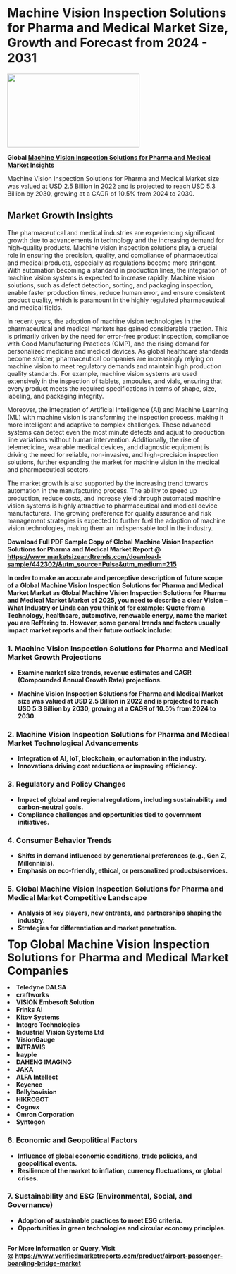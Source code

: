 <H1>Machine Vision Inspection Solutions for Pharma and Medical Market Size, Growth and Forecast from 2024 - 2031</H1><img class="aligncenter size-medium wp-image-584254" src="https://thirdeyenews.in/wp-content/uploads/2024/09/Global-Market-Research-300x168.jpeg" alt="" width="300" height="168" /><p><strong>Global&nbsp;<a href="https://www.marketsizeandtrends.com/download-sample/442302/&amp;utm_source=Pulse&amp;utm_medium=215">Machine Vision Inspection Solutions for Pharma and Medical Market</a> Insights</strong></p><p>Machine Vision Inspection Solutions for Pharma and Medical Market size was valued at USD 2.5 Billion in 2022 and is projected to reach USD 5.3 Billion by 2030, growing at a CAGR of 10.5% from 2024 to 2030.</p><p><h2>Market Growth Insights</h2> <p>The pharmaceutical and medical industries are experiencing significant growth due to advancements in technology and the increasing demand for high-quality products. Machine vision inspection solutions play a crucial role in ensuring the precision, quality, and compliance of pharmaceutical and medical products, especially as regulations become more stringent. With automation becoming a standard in production lines, the integration of machine vision systems is expected to increase rapidly. Machine vision solutions, such as defect detection, sorting, and packaging inspection, enable faster production times, reduce human error, and ensure consistent product quality, which is paramount in the highly regulated pharmaceutical and medical fields.</p> <p><strong></strong></p> <p>In recent years, the adoption of machine vision technologies in the pharmaceutical and medical markets has gained considerable traction. This is primarily driven by the need for error-free product inspection, compliance with Good Manufacturing Practices (GMP), and the rising demand for personalized medicine and medical devices. As global healthcare standards become stricter, pharmaceutical companies are increasingly relying on machine vision to meet regulatory demands and maintain high production quality standards. For example, machine vision systems are used extensively in the inspection of tablets, ampoules, and vials, ensuring that every product meets the required specifications in terms of shape, size, labeling, and packaging integrity.</p> <p>Moreover, the integration of Artificial Intelligence (AI) and Machine Learning (ML) with machine vision is transforming the inspection process, making it more intelligent and adaptive to complex challenges. These advanced systems can detect even the most minute defects and adjust to production line variations without human intervention. Additionally, the rise of telemedicine, wearable medical devices, and diagnostic equipment is driving the need for reliable, non-invasive, and high-precision inspection solutions, further expanding the market for machine vision in the medical and pharmaceutical sectors.</p> <p>The market growth is also supported by the increasing trend towards automation in the manufacturing process. The ability to speed up production, reduce costs, and increase yield through automated machine vision systems is highly attractive to pharmaceutical and medical device manufacturers. The growing preference for quality assurance and risk management strategies is expected to further fuel the adoption of machine vision technologies, making them an indispensable tool in the industry.</p> <p><strong></p><p><span class=""><strong>Download Full PDF Sample Copy of Global Machine Vision Inspection Solutions for Pharma and Medical Market Report</strong> @ <a href="https://www.marketsizeandtrends.com/download-sample/442302/&amp;utm_source=Pulse&amp;utm_medium=215" target="_blank">https://www.marketsizeandtrends.com/download-sample/442302/&amp;utm_source=Pulse&amp;utm_medium=215</a></span></p><p>In order to make an accurate and perceptive description of future scope of a Global&nbsp;Machine Vision Inspection Solutions for Pharma and Medical Market Market as Global&nbsp;Machine Vision Inspection Solutions for Pharma and Medical Market Market of 2025, you need to describe a clear Vision &ndash; What Industry or Linda can you think of for example: Quote from a Technology, healthcare, automotive, renewable energy, name the market you are Reffering to. However, some general trends and factors usually impact market reports and their future outlook include:</p><h3>1.&nbsp;<strong>Machine Vision Inspection Solutions for Pharma and Medical Market Growth Projections</strong></h3><ul><li>Examine market size trends, revenue estimates and CAGR (Compounded Annual Growth Rate) projections.</li><li><p>Machine Vision Inspection Solutions for Pharma and Medical Market size was valued at USD 2.5 Billion in 2022 and is projected to reach USD 5.3 Billion by 2030, growing at a CAGR of 10.5% from 2024 to 2030.</p></li></ul><h3>2.&nbsp;<strong>Machine Vision Inspection Solutions for Pharma and Medical Market Technological Advancements</strong></h3><ul><li>Integration of AI, IoT, blockchain, or automation in the industry.</li><li>Innovations driving cost reductions or improving efficiency.</li></ul><h3>3.&nbsp;<strong>Regulatory and Policy Changes</strong></h3><ul><li>Impact of global and regional regulations, including sustainability and carbon-neutral goals.</li><li>Compliance challenges and opportunities tied to government initiatives.</li></ul><h3>4.&nbsp;<strong>Consumer Behavior Trends</strong></h3><ul><li>Shifts in demand influenced by generational preferences (e.g., Gen Z, Millennials).</li><li>Emphasis on eco-friendly, ethical, or personalized products/services.</li></ul><h3>5.&nbsp;<strong>Global Machine Vision Inspection Solutions for Pharma and Medical Market Competitive Landscape</strong></h3><ul><li>Analysis of key players, new entrants, and partnerships shaping the industry.</li><li>Strategies for differentiation and market penetration.</li></ul><p data-pm-slice="1 1 []"><span style="color: inherit; font-family: inherit; font-size: 25px;">Top Global Machine Vision Inspection Solutions for Pharma and Medical Market Companies</span></p><div class="" data-test-id=""><p><li>Teledyne DALSA</li><li> craftworks</li><li> VISION Embesoft Solution</li><li> Frinks AI</li><li> Kitov Systems</li><li> Integro Technologies</li><li> Industrial Vision Systems Ltd</li><li> VisionGauge</li><li> INTRAVIS</li><li> Irayple</li><li> DAHENG IMAGING</li><li> JAKA</li><li> ALFA Intellect</li><li> Keyence</li><li> Bellybovision</li><li> HIKROBOT</li><li> Cognex</li><li> Omron Corporation</li><li> Syntegon</li></p></div><h3>6.&nbsp;<strong>Economic and Geopolitical Factors</strong></h3><ul><li>Influence of global economic conditions, trade policies, and geopolitical events.</li><li>Resilience of the market to inflation, currency fluctuations, or global crises.</li></ul><h3>7.&nbsp;<strong>Sustainability and ESG (Environmental, Social, and Governance)</strong></h3><ul><li>Adoption of sustainable practices to meet ESG criteria.</li><li>Opportunities in green technologies and circular economy principles.</li></ul><h2><strong style="font-size: 14px;">For More Information or Query, Visit @&nbsp;</strong><a style="background-color: #ffffff; font-size: 14px;" href="https://www.marketsizeandtrends.com/report/machine-vision-inspection-solutions-for-pharma-and-medical-market/" target="_blank">https://www.verifiedmarketreports.com/product/airport-passenger-boarding-bridge-market</a></h2>
